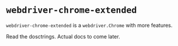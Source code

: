 # `webdriver-chrome-extended`

`webdriver-chrome-extended` is a `webdriver.Chrome` with more features.

Read the dosctrings. Actual docs to come later.
